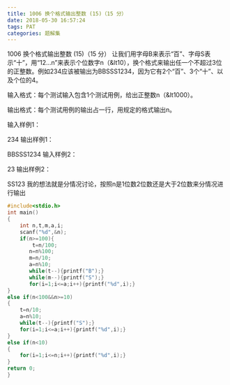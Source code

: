 ```yaml
---
title: 1006 换个格式输出整数 (15)（15 分）
date: 2018-05-30 16:57:24
tags: PAT
categories: 题解集
---
```


1006 换个格式输出整数 (15)（15 分）
让我们用字母B来表示“百”、字母S表示“十”，用“12...n”来表示个位数字n（&lt10），换个格式来输出任一个不超过3位的正整数。例如234应该被输出为BBSSS1234，因为它有2个“百”、3个“十”、以及个位的4。

输入格式：每个测试输入包含1个测试用例，给出正整数n（&lt1000）。

输出格式：每个测试用例的输出占一行，用规定的格式输出n。

输入样例1：

234
输出样例1：

BBSSS1234
输入样例2：

23
输出样例2：

SS123
我的想法就是分情况讨论，按照n是1位数2位数还是大于2位数来分情况进行输出
```cpp
#include<stdio.h>
int main()
{
    int n,t,m,a,i;
    scanf("%d",&n);
    if(n>=100){
        t=n/100;
       n=n%100;
       m=n/10;
       a=n%10;
       while(t--){printf("B");}
       while(m--){printf("S");}
       for(i=1;i<=a;i++){printf("%d",i);}
}
else if(n<100&&n>=10)
{
    t=n/10;
    a=n%10;
    while(t--){printf("S");}
    for(i=1;i<=a;i++){printf("%d",i);}
}
else if(n<10)
{
    for(i=1;i<=n;i++){printf("%d",i);}
}
return 0;
}

```